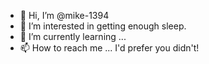 - 👋 Hi, I’m @mike-1394
- 👀 I’m interested in getting enough sleep.
- 🌱 I’m currently learning ...
- 📫 How to reach me ... I'd prefer you didn't!
